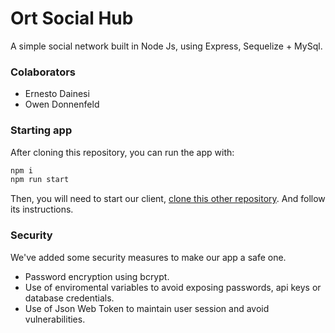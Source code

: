 # Ort Social Hub

A simple social network built in Node Js, using Express, Sequelize + MySql.

### Colaborators

- Ernesto Dainesi
- Owen Donnenfeld

### Starting app

After cloning this repository, you can run the app with:

```bash
npm i
npm run start
```

Then, you will need to start our client, [clone this other repository](https://github.com/ErneDainesi/OrtSocialHub).
And follow its instructions.

### Security

We've added some security measures to make our app a safe one.

- Password encryption using bcrypt.
- Use of enviromental variables to avoid exposing passwords, api keys or database credentials.
- Use of Json Web Token to maintain user session and avoid vulnerabilities.
